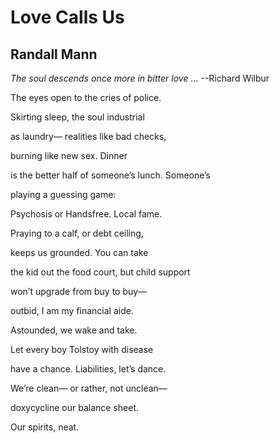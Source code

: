 # Love Calls Us
## Randall Mann
_The soul descends once more in bitter love …_
                                                                          --Richard Wilbur

The eyes
open to the cries
of police.

Skirting sleep,
the soul
industrial

as laundry—
realities
like bad checks,

burning
like new sex.
Dinner

is the better half
of someone’s
lunch. Someone’s

playing
a guessing
game:

Psychosis
or Handsfree.
Local fame.

Praying
to a calf,
or debt ceiling,

keeps
us grounded.
You can take

the kid
out the food court,
but child support

won’t upgrade
from buy
to buy—

outbid,
I am my
financial aide.

Astounded,
we wake
and take.

Let every boy
Tolstoy
with disease

have a chance.
Liabilities,
let’s dance.

We’re clean—
or rather, not
unclean—

doxycycline
our balance
sheet.

Our spirits, neat.